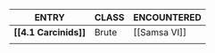 
| **ENTRY**             | **CLASS** | **ENCOUNTERED** |
| --------------------- | --------- | --------------- |
| **[[4.1 Carcinids]]** | Brute     | [[Samsa VI]]    |
|                       |           |                 |
